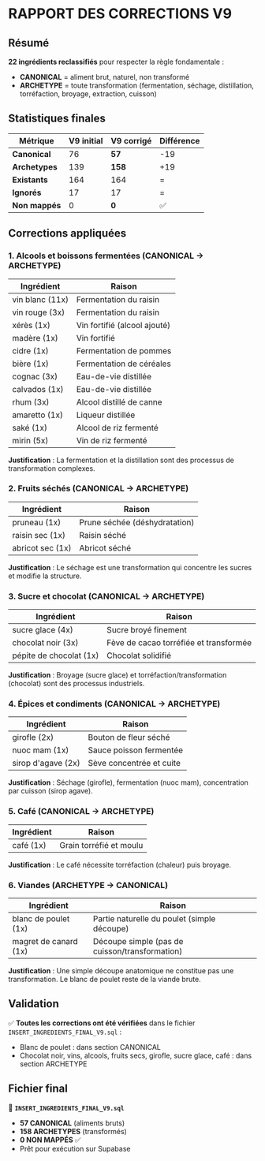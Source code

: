 # RAPPORT DES CORRECTIONS V9

## Résumé

**22 ingrédients reclassifiés** pour respecter la règle fondamentale :
- **CANONICAL** = aliment brut, naturel, non transformé
- **ARCHETYPE** = toute transformation (fermentation, séchage, distillation, torréfaction, broyage, extraction, cuisson)

## Statistiques finales

| Métrique | V9 initial | V9 corrigé | Différence |
|----------|-----------|------------|------------|
| **Canonical** | 76 | **57** | -19 |
| **Archetypes** | 139 | **158** | +19 |
| **Existants** | 164 | 164 | = |
| **Ignorés** | 17 | 17 | = |
| **Non mappés** | 0 | **0** | ✅ |

## Corrections appliquées

### 1. Alcools et boissons fermentées (CANONICAL → ARCHETYPE)

| Ingrédient | Raison |
|-----------|---------|
| vin blanc (11x) | Fermentation du raisin |
| vin rouge (3x) | Fermentation du raisin |
| xérès (1x) | Vin fortifié (alcool ajouté) |
| madère (1x) | Vin fortifié |
| cidre (1x) | Fermentation de pommes |
| bière (1x) | Fermentation de céréales |
| cognac (3x) | Eau-de-vie distillée |
| calvados (1x) | Eau-de-vie distillée |
| rhum (3x) | Alcool distillé de canne |
| amaretto (1x) | Liqueur distillée |
| saké (1x) | Alcool de riz fermenté |
| mirin (5x) | Vin de riz fermenté |

**Justification** : La fermentation et la distillation sont des processus de transformation complexes.

### 2. Fruits séchés (CANONICAL → ARCHETYPE)

| Ingrédient | Raison |
|-----------|---------|
| pruneau (1x) | Prune séchée (déshydratation) |
| raisin sec (1x) | Raisin séché |
| abricot sec (1x) | Abricot séché |

**Justification** : Le séchage est une transformation qui concentre les sucres et modifie la structure.

### 3. Sucre et chocolat (CANONICAL → ARCHETYPE)

| Ingrédient | Raison |
|-----------|---------|
| sucre glace (4x) | Sucre broyé finement |
| chocolat noir (3x) | Fève de cacao torréfiée et transformée |
| pépite de chocolat (1x) | Chocolat solidifié |

**Justification** : Broyage (sucre glace) et torréfaction/transformation (chocolat) sont des processus industriels.

### 4. Épices et condiments (CANONICAL → ARCHETYPE)

| Ingrédient | Raison |
|-----------|---------|
| girofle (2x) | Bouton de fleur séché |
| nuoc mam (1x) | Sauce poisson fermentée |
| sirop d'agave (2x) | Sève concentrée et cuite |

**Justification** : Séchage (girofle), fermentation (nuoc mam), concentration par cuisson (sirop agave).

### 5. Café (CANONICAL → ARCHETYPE)

| Ingrédient | Raison |
|-----------|---------|
| café (1x) | Grain torréfié et moulu |

**Justification** : Le café nécessite torréfaction (chaleur) puis broyage.

### 6. Viandes (ARCHETYPE → CANONICAL)

| Ingrédient | Raison |
|-----------|---------|
| blanc de poulet (1x) | Partie naturelle du poulet (simple découpe) |
| magret de canard (1x) | Découpe simple (pas de cuisson/transformation) |

**Justification** : Une simple découpe anatomique ne constitue pas une transformation. Le blanc de poulet reste de la viande brute.

## Validation

✅ **Toutes les corrections ont été vérifiées** dans le fichier `INSERT_INGREDIENTS_FINAL_V9.sql` :
- Blanc de poulet : dans section CANONICAL
- Chocolat noir, vins, alcools, fruits secs, girofle, sucre glace, café : dans section ARCHETYPE

## Fichier final

📄 **`INSERT_INGREDIENTS_FINAL_V9.sql`**
- **57 CANONICAL** (aliments bruts)
- **158 ARCHETYPES** (transformés)
- **0 NON MAPPÉS** ✅
- Prêt pour exécution sur Supabase
